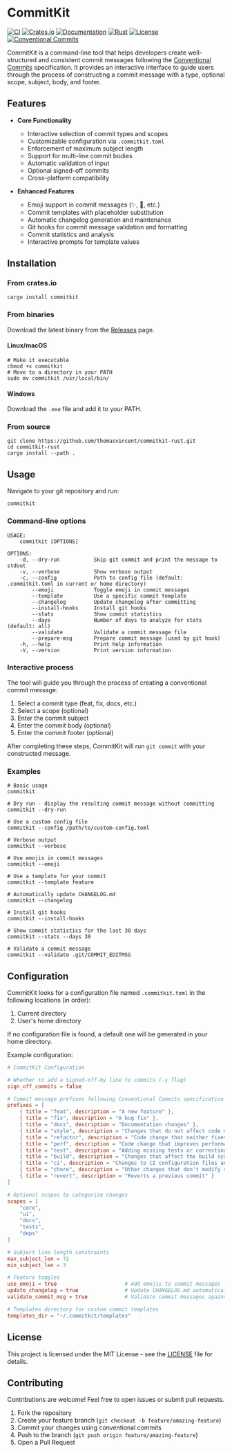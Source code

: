 # CommitKit

[![CI](https://github.com/thomasvincent/commitkit-rust/actions/workflows/ci.yml/badge.svg)](https://github.com/thomasvincent/commitkit-rust/actions/workflows/ci.yml)
[![Crates.io](https://img.shields.io/crates/v/commitkit.svg)](https://crates.io/crates/commitkit)
[![Documentation](https://docs.rs/commitkit/badge.svg)](https://docs.rs/commitkit)
[![Rust](https://img.shields.io/badge/rust-1.70%2B-orange)](https://www.rust-lang.org/)
[![License](https://img.shields.io/badge/license-MIT-blue.svg)](LICENSE)
[![Conventional Commits](https://img.shields.io/badge/Conventional%20Commits-1.0.0-%23FE5196)](https://conventionalcommits.org)

CommitKit is a command-line tool that helps developers create well-structured and consistent commit messages following the [Conventional Commits](https://www.conventionalcommits.org/) specification. It provides an interactive interface to guide users through the process of constructing a commit message with a type, optional scope, subject, body, and footer.

## Features

- **Core Functionality**
  - Interactive selection of commit types and scopes
  - Customizable configuration via `.commitkit.toml`
  - Enforcement of maximum subject length
  - Support for multi-line commit bodies
  - Automatic validation of input
  - Optional signed-off commits
  - Cross-platform compatibility

- **Enhanced Features**
  - Emoji support in commit messages (✨, 🐛, etc.)
  - Commit templates with placeholder substitution
  - Automatic changelog generation and maintenance
  - Git hooks for commit message validation and formatting
  - Commit statistics and analysis
  - Interactive prompts for template values

## Installation

### From crates.io

```shell
cargo install commitkit
```

### From binaries

Download the latest binary from the [Releases](https://github.com/thomasvincent/commitkit-rust/releases) page.

#### Linux/macOS

```shell
# Make it executable
chmod +x commitkit
# Move to a directory in your PATH
sudo mv commitkit /usr/local/bin/
```

#### Windows

Download the `.exe` file and add it to your PATH.

### From source

```shell
git clone https://github.com/thomasvincent/commitkit-rust.git
cd commitkit-rust
cargo install --path .
```

## Usage

Navigate to your git repository and run:

```shell
commitkit
```

### Command-line options

```
USAGE:
    commitkit [OPTIONS]

OPTIONS:
    -d, --dry-run           Skip git commit and print the message to stdout
    -v, --verbose           Show verbose output
    -c, --config            Path to config file (default: .commitkit.toml in current or home directory)
        --emoji             Toggle emoji in commit messages
        --template          Use a specific commit template
        --changelog         Update changelog after committing
        --install-hooks     Install git hooks
        --stats             Show commit statistics
        --days              Number of days to analyze for stats (default: all)
        --validate          Validate a commit message file
        --prepare-msg       Prepare commit message (used by git hook)
    -h, --help              Print help information
    -V, --version           Print version information
```

### Interactive process

The tool will guide you through the process of creating a conventional commit message:

1. Select a commit type (feat, fix, docs, etc.)
2. Select a scope (optional)
3. Enter the commit subject
4. Enter the commit body (optional)
5. Enter the commit footer (optional)

After completing these steps, CommitKit will run `git commit` with your constructed message.

### Examples

```shell
# Basic usage
commitkit

# Dry run - display the resulting commit message without committing
commitkit --dry-run

# Use a custom config file
commitkit --config /path/to/custom-config.toml

# Verbose output
commitkit --verbose

# Use emojis in commit messages
commitkit --emoji

# Use a template for your commit
commitkit --template feature

# Automatically update CHANGELOG.md
commitkit --changelog

# Install git hooks
commitkit --install-hooks

# Show commit statistics for the last 30 days
commitkit --stats --days 30

# Validate a commit message
commitkit --validate .git/COMMIT_EDITMSG
```

## Configuration

CommitKit looks for a configuration file named `.commitkit.toml` in the following locations (in order):

1. Current directory
2. User's home directory

If no configuration file is found, a default one will be generated in your home directory.

Example configuration:

```toml
# CommitKit Configuration

# Whether to add a Signed-off-by line to commits (-s flag)
sign_off_commits = false

# Commit message prefixes following Conventional Commits specification
prefixes = [
    { title = "feat", description = "A new feature" },
    { title = "fix", description = "A bug fix" },
    { title = "docs", description = "Documentation changes" },
    { title = "style", description = "Changes that do not affect code meaning" },
    { title = "refactor", description = "Code change that neither fixes a bug nor adds a feature" },
    { title = "perf", description = "Code change that improves performance" },
    { title = "test", description = "Adding missing tests or correcting existing tests" },
    { title = "build", description = "Changes that affect the build system or external dependencies" },
    { title = "ci", description = "Changes to CI configuration files and scripts" },
    { title = "chore", description = "Other changes that don't modify src or test files" },
    { title = "revert", description = "Reverts a previous commit" }
]

# Optional scopes to categorize changes
scopes = [
    "core",
    "ui",
    "docs",
    "tests",
    "deps"
]

# Subject line length constraints
max_subject_len = 72
min_subject_len = 3

# Feature toggles
use_emoji = true                      # Add emojis to commit messages
update_changelog = true               # Update CHANGELOG.md automatically
validate_commit_msg = true            # Validate commit messages against conventional format

# Templates directory for custom commit templates
templates_dir = "~/.commitkit/templates"
```

## License

This project is licensed under the MIT License - see the [LICENSE](LICENSE) file for details.

## Contributing

Contributions are welcome! Feel free to open issues or submit pull requests.

1. Fork the repository
2. Create your feature branch (`git checkout -b feature/amazing-feature`)
3. Commit your changes using conventional commits
4. Push to the branch (`git push origin feature/amazing-feature`)
5. Open a Pull Request
